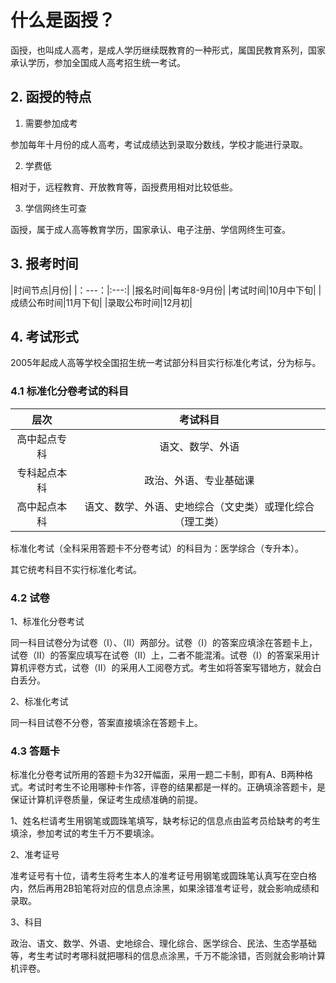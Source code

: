 # 什么是函授？

函授，也叫成人高考，是成人学历继续既教育的一种形式，属国民教育系列，国家承认学历，参加全国成人高考招生统一考试。

## 2. 函授的特点

1. 需要参加成考

参加每年十月份的成人高考，考试成绩达到录取分数线，学校才能进行录取。

2. 学费低

相对于，远程教育、开放教育等，函授费用相对比较低些。

3. 学信网终生可查

函授，属于成人高等教育学历，国家承认、电子注册、学信网终生可查。

## 3. 报考时间

|时间节点|月份|
|：---：|:---:|
|报名时间|每年8-9月份|
|考试时间|10月中下旬|
|成绩公布时间|11月下旬|
|录取公布时间|12月初|

## 4. 考试形式
2005年起成人高等学校全国招生统一考试部分科目实行标准化考试，分为标与。



### 4.1 标准化分卷考试的科目
|层次|考试科目|
|:---:|:---:|
|高中起点专科|语文、数学、外语|
|专科起点本科|政治、外语、专业基础课|
|高中起点本科|语文、数学、外语、史地综合（文史类）或理化综合（理工类）|

标准化考试（全科采用答题卡不分卷考试）的科目为：医学综合（专升本）。



其它统考科目不实行标准化考试。

### 4.2 试卷

1、标准化分卷考试

同一科目试卷分为试卷（Ⅰ）、（Ⅱ）两部分。试卷（Ⅰ）的答案应填涂在答题卡上，试卷（Ⅱ）的答案应填写在试卷（Ⅱ）上，二者不能混淆。试卷（Ⅰ）的答案采用计算机评卷方式，试卷（Ⅱ）的采用人工阅卷方式。考生如将答案写错地方，就会白白丢分。

2、标准化考试

同一科目试卷不分卷，答案直接填涂在答题卡上。

### 4.3 答题卡

标准化分卷考试所用的答题卡为32开幅面，采用一题二卡制，即有A、B两种格式。考试时考生不论用哪种卡作答，评卷的结果都是一样的。正确填涂答题卡，是保证计算机评卷质量，保证考生成绩准确的前提。

1、姓名栏请考生用钢笔或圆珠笔填写，缺考标记的信息点由监考员给缺考的考生填涂，参加考试的考生千万不要填涂。

2、准考证号

准考证号有十位，请考生将考生本人的准考证号用钢笔或圆珠笔认真写在空白格内，然后再用2B铅笔将对应的信息点涂黑，如果涂错准考证号，就会影响成绩和录取。

3、科目

政治、语文、数学、外语、史地综合、理化综合、医学综合、民法、生态学基础等，考生考试时考哪科就把哪科的信息点涂黑，千万不能涂错，否则就会影响计算机评卷。
